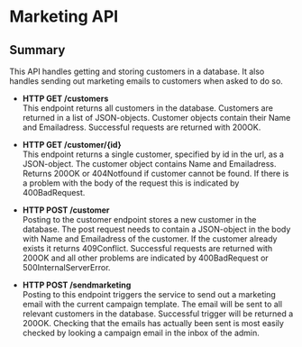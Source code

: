 # Marketing API
## Summary  
This API handles getting and storing customers in a database. It also handles sending out marketing emails to customers when asked to do so. 

* **HTTP GET /customers**  
This endpoint returns all customers in the database. Customers are returned in a list of JSON-objects. 
Customer objects contain their Name and Emailadress.
Successful requests are returned with 200OK. 

* **HTTP GET /customer/{id}**  
This endpoint returns a single customer, specified by id in the url, as a JSON-object. 
The customer object contains Name and Emailadress.
Returns 200OK or 404Notfound if customer cannot be found.
If there is a problem with the body of the request this is indicated by 400BadRequest. 

* **HTTP POST /customer**  
Posting to the customer endpoint stores a new customer in the database. 
The post request needs to contain a JSON-object in the body with Name and Emailadress of the customer. 
If the customer already exists it returns 409Conflict.
Successful requests are returned with 200OK and all other problems are indicated by 400BadRequest or 500InternalServerError.

* **HTTP POST /sendmarketing**  
Posting to this endpoint triggers the service to send out a marketing email with the current campaign template.
The email will be sent to all relevant customers in the database. 
Successful trigger will be returned a 200OK. 
Checking that the emails has actually been sent is most easily checked by looking a campaign email in the inbox of the admin.